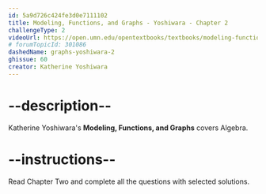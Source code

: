 ```yaml
---
id: 5a9d726c424fe3d0e7111102
title: Modeling, Functions, and Graphs - Yoshiwara - Chapter 2
challengeType: 2
videoUrl: https://open.umn.edu/opentextbooks/textbooks/modeling-functions-and-graphs
# forumTopicId: 301086
dashedName: graphs-yoshiwara-2
ghissue: 60
creator: Katherine Yoshiwara 
---
```


# --description--

Katherine Yoshiwara's __Modeling, Functions, and Graphs__ covers Algebra.

# --instructions--

Read Chapter Two and complete all the questions with selected solutions.